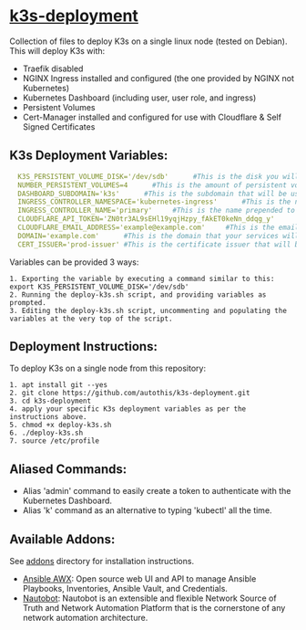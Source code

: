 [k3s-deployment](https://github.com/autothis/k3s-deployment)
===========================



Collection of files to deploy K3s on a single linux node (tested on Debian).
This will deploy K3s with:
  - Traefik disabled
  - NGINX Ingress installed and configured (the one provided by NGINX not Kubernetes)
  - Kubernetes Dashboard (including user, user role, and ingress)
  - Persistent Volumes
  - Cert-Manager installed and configured for use with Cloudflare & Self Signed Certificates

K3s Deployment Variables:
------------------------

```yml
  K3S_PERSISTENT_VOLUME_DISK='/dev/sdb'      #This is the disk you will be assigning Persistent Volumes to K3s from.
  NUMBER_PERSISTENT_VOLUMES=4      #This is the amount of persistent volumes to be created.
  DASHBOARD_SUBDOMAIN='k3s'      #This is the subdomain that will be used to serve your Kubernetes Dashboard.
  INGRESS_CONTROLLER_NAMESPACE='kubernetes-ingress'      #This is the namespace that the NGINX ingress will be deployed to.
  INGRESS_CONTROLLER_NAME='primary'     #This is the name prepended to the nginx-ingress pod name.
  CLOUDFLARE_API_TOKEN='ZN0tr3AL9sEHl19yqjHzpy_fAkET0keNn_ddqg_y'      #This is the cloudflare token to be used by cert-manager.
  CLOUDFLARE_EMAIL_ADDRESS='example@example.com'     #This is the email address that will be associated with your LetsEncrypt certificates.
  DOMAIN='example.com'      #This is the domain that your services will be available on.
  CERT_ISSUER='prod-issuer' #This is the certificate issuer that will be used to issue a certificate for the Kubernetes Dashboard e.g. 'prod-issuer' or 'selfsigned-issuer'"
```

  Variables can be provided 3 ways:

    1. Exporting the variable by executing a command similar to this: export K3S_PERSISTENT_VOLUME_DISK='/dev/sdb'
    2. Running the deploy-k3s.sh script, and providing variables as prompted.
    3. Editing the deploy-k3s.sh script, uncommenting and populating the variables at the very top of the script.

Deployment Instructions:
------------------------

  To deploy K3s on a single node from this repository:

    1. apt install git --yes
    2. git clone https://github.com/autothis/k3s-deployment.git
    3. cd k3s-deployment
    4. apply your specific K3s deployment variables as per the instructions above.
    5. chmod +x deploy-k3s.sh
    6. ./deploy-k3s.sh
    7. source /etc/profile

Aliased Commands:
-----------------

  - Alias 'admin' command to easily create a token to authenticate with the Kubernetes Dashboard.
  - Alias 'k' command as an alternative to typing 'kubectl' all the time.

Available Addons:
-----------------

  See [addons](https://github.com/autothis/k3s-deployment/tree/main/addons) directory for installation instructions.
  
   - [Ansible AWX](https://k3s.autothis.org/addons/awx/): Open source web UI and API to manage Ansible Playbooks, Inventories, Ansible Vault, and Credentials.
   - [Nautobot](https://k3s.autothis.org/addons/nautobot): Nautobot is an extensible and flexible Network Source of Truth and Network Automation Platform that is the cornerstone of any network automation architecture.
